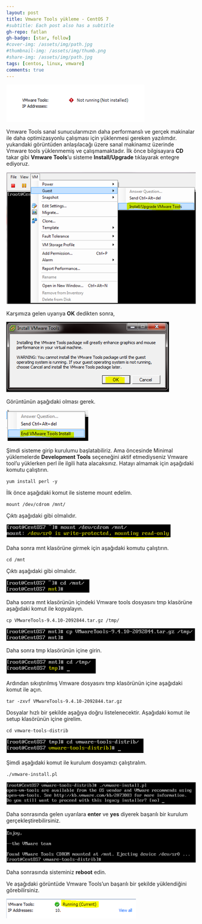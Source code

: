 ```yaml
---
layout: post
title: Vmware Tools yükleme - CentOS 7
#subtitle: Each post also has a subtitle
gh-repo: fatlan
gh-badge: [star, follow]
#cover-img: /assets/img/path.jpg
#thumbnail-img: /assets/img/thumb.png
#share-img: /assets/img/path.jpg
tags: [centos, linux, vmware]
comments: true
---
```

![Crepe](/assets/img/cent7-vmtools/vmt01.png)

Vmware Tools sanal sunucularımızın daha performanslı ve gerçek makinalar ile daha optimizasyonlu çalışması için yüklenmesi gereken yazılımdır. yukarıdaki görüntüden anlaşılacağı üzere sanal makinamız üzerinde Vmware tools yüklenmemiş ve çalışmamaktadır.
İlk önce bilgisayara **CD** takar gibi **Vmware Tools**’u sisteme **Install/Upgrade** tıklayarak entegre ediyoruz.

![Crepe](/assets/img/cent7-vmtools/vmt02.png)

Karşımıza gelen uyarıya **OK** dedikten sonra,

![Crepe](/assets/img/cent7-vmtools/vmt03.png)

Görüntünün aşağıdaki olması gerek.

![Crepe](/assets/img/cent7-vmtools/vmt04.png)

Şimdi sisteme girip kurulumu başlatabiliriz. Ama öncesinde Minimal yüklemelerde **Development Tools** seçeneğini aktif etmediyseniz Vmware tool’u yüklerken perl ile ilgili hata alacaksınız. Hatayı almamak için aşağıdaki komutu çalıştırın.

~~~
yum install perl -y
~~~

İlk önce aşağıdaki komut ile sisteme mount edelim.

~~~
mount /dev/cdrom /mnt/
~~~

Çıktı aşağıdaki gibi olmalıdır.

![Crepe](/assets/img/cent7-vmtools/vmt05.png)

Daha sonra mnt klasörüne girmek için aşağıdaki komutu çalıştırın.

~~~
cd /mnt
~~~

Çıktı aşağıdaki gibi olmalıdır.

![Crepe](/assets/img/cent7-vmtools/vmt06.png)

Daha sonra mnt klasörünün içindeki Vmware tools dosyasını tmp klasörüne aşağıdaki komut ile kopyalayın.

~~~
cp VMwareTools-9.4.10-2092844.tar.gz /tmp/
~~~

![Crepe](/assets/img/cent7-vmtools/vmt07.png)

Daha sonra tmp klasörünün içine girin.

![Crepe](/assets/img/cent7-vmtools/vmt08.png)

Ardından sıkıştırılmış Vmware dosyasını tmp klasörünün içine aşağıdaki komut ile açın.

~~~
tar -zxvf VMwareTools-9.4.10-2092844.tar.gz
~~~

Dosyalar hızlı bir şekilde aşağıya doğru listelenecektir. Aşağıdaki komut ile setup klasörünün içine girelim.

~~~
cd vmware-tools-distrib
~~~

![Crepe](/assets/img/cent7-vmtools/vmt09.png)

Şimdi aşağıdaki komut ile kurulum dosyamızı çalıştıralım.

~~~
./vmware-install.pl
~~~

![Crepe](/assets/img/cent7-vmtools/vmt10.png)

Daha sonrasında gelen uyarılara **enter** ve **yes** diyerek başarılı bir kurulum gerçekleştirebilirsiniz.

![Crepe](/assets/img/cent7-vmtools/vmt11.png)

Daha sonrasında sisteminiz **reboot** edin.

Ve aşağıdaki görüntüde Vmware Tools’un başarılı bir şekilde yüklendiğini görebilirsiniz.

![Crepe](/assets/img/cent7-vmtools/vmt12.png)


